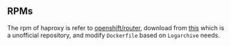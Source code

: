 ## RPMs

The rpm of haproxy is refer to [openshift/router](https://github.com/openshift/router/blob/master/hack/Dockerfile.debug), download from [this](https://github.com/frobware/haproxy-builds) which is a unofficial repository, and modify `Dockerfile` based on `Logarchive` needs.